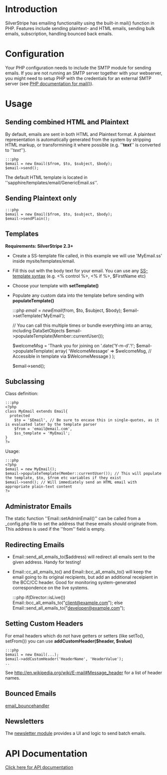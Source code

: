 # Introduction

SilverStripe has emailing functionality using the built-in mail() function in PHP.
Features include sending plaintext- and HTML emails, sending bulk emails, subscription, handling bounced back emails.

# Configuration

Your PHP configuration needs to include the SMTP module for sending emails.
If you are not running an SMTP server together with your webserver, you might need to setup PHP with the credentials for an external SMTP server (see [PHP documentation for mail()](http://php.net/mail)).

# Usage

## Sending combined HTML and Plaintext

By default, emails are sent in both HTML and Plaintext format.
A plaintext representation is automatically generated from the system
by stripping HTML markup, or transformining it where possible
(e.g. ''<strong>text</strong>'' is converted to ''*text*'').

	:::php
	$email = new Email($from, $to, $subject, $body);
	$email->send();


The default HTML template is located in ''sapphire/templates/email/GenericEmail.ss''.

## Sending Plaintext only

	:::php
	$email = new Email($from, $to, $subject, $body);
	$email->sendPlain();





## Templates

**Requirements: SilverStripe 2.3+**

*  Create a SS-template file called, in this example we will use 'MyEmail.ss' inside mysite/templates/email.
*  Fill this out with the body text for your email. You can use any [SS-template syntax](templates) (e.g. <% control %>, <% if %>, $FirstName etc)
*  Choose your template with **setTemplate()**
*  Populate any custom data into the template before sending with **populateTemplate()**

	:::php
	$email = new Email($from, $to, $subject, $body);
	$email->setTemplate('MyEmail');
	
	// You can call this multiple times or bundle everything into an array, including DataSetObjects
	$email->populateTemplate(Member::currentUser());
	
	$welcomeMsg = 'Thank you for joining on '.date('Y-m-d'.'!';
	$email->populateTemplate(
				array(
					'WelcomeMessage' => $welcomeMsg, // Accessible in template via $WelcomeMessage
				)
			);
	
	$email->send();



## Subclassing

Class definition:

	:::php
	<?php
	class MyEmail extends Email{
	  protected
	    $to = '$Email', // Be sure to encase this in single-quotes, as it is evaluated later by the template parser
	    $from = 'email@email.com',
	    $ss_template = 'MyEmail';
	}
	?>


Usage:

	:::php
	<?php
	$email = new MyEmail();
	$email->populateTemplate(Member::currentUser()); // This will populate the template, $to, $from etc variables if they exist
	$email->send(); // Will immediately send an HTML email with appropriate plain-text content
	?>


## Administrator Emails

The static function ''Email::setAdminEmail()'' can be called from a _config.php file to set the address that these emails should originate from. This address is used if the ''from'' field is empty.

## Redirecting Emails

*  Email::send_all_emails_to($address) will redirect all emails sent to the given address.  Handy for testing!
*  Email::cc_all_emails_to() and Email::bcc_all_emails_to() will keep the email going to its original recipients, but add an additional receipient in the BCC/CC header.  Good for monitoring system-generated correspondence on the live systems.

	:::php
	if(Director::isLive()) Email::bcc_all_emails_to("client@example.com");
	else Email::send_all_emails_to("developer@example.com"); 


## Setting Custom Headers

For email headers which do not have getters or setters (like setTo(), setFrom()) you can use **addCustomHeader($header, $value)**

	:::php
	$email = new Email(...);
	$email->addCustomHeader('HeaderName', 'HeaderValue');
	..


See http://en.wikipedia.org/wiki/E-mail#Message_header for a list of header names.

## Bounced Emails

[email_bouncehandler](email_bouncehandler)

## Newsletters

The [newsletter module](modules/newsletter) provides a UI and logic to send batch emails.

# API Documentation

[ Click here for API documentation](http://api.silverstripe.org/trunk/sapphire/Email.html)
